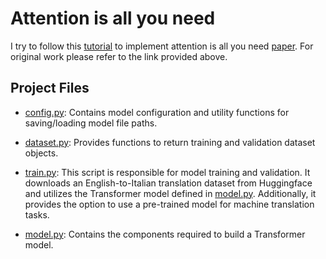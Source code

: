 # Attention is all you need

I try to follow this [tutorial](https://youtu.be/ISNdQcPhsts) to implement attention is all you need [paper](https://arxiv.org/abs/1706.03762). For original work please refer to the link provided above. 

## Project Files

- [config.py](config.py): Contains model configuration and utility functions for saving/loading model file paths.

- [dataset.py](dataset.py): Provides functions to return training and validation dataset objects.

- [train.py](train.py): This script is responsible for model training and validation. It downloads an English-to-Italian translation dataset from Huggingface and utilizes the Transformer model defined in [model.py](model.py). Additionally, it provides the option to use a pre-trained model for machine translation tasks.

- [model.py](model.py): Contains the components required to build a Transformer model.
